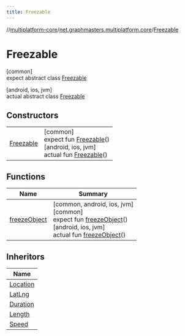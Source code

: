 ```yaml
---
title: Freezable
---
```

//[multiplatform-core](../../../index.html)/[net.graphmasters.multiplatform.core](../index.html)/[Freezable](index.html)



# Freezable



[common]\
expect abstract class [Freezable](index.html)



[android, ios, jvm]\
actual abstract class [Freezable](index.html)



## Constructors


| | |
|---|---|
| [Freezable](-freezable.html) | [common]<br>expect fun [Freezable](-freezable.html)()<br>[android, ios, jvm]<br>actual fun [Freezable](-freezable.html)() |


## Functions


| Name | Summary |
|---|---|
| [freezeObject](freeze-object.html) | [common, android, ios, jvm]<br>[common]<br>expect fun [freezeObject](freeze-object.html)()<br>[android, ios, jvm]<br>actual fun [freezeObject](freeze-object.html)() |


## Inheritors


| Name |
|---|
| [Location](../../net.graphmasters.multiplatform.core.location/-location/index.html) |
| [LatLng](../../net.graphmasters.multiplatform.core.model/-lat-lng/index.html) |
| [Duration](../../net.graphmasters.multiplatform.core.units/-duration/index.html) |
| [Length](../../net.graphmasters.multiplatform.core.units/-length/index.html) |
| [Speed](../../net.graphmasters.multiplatform.core.units/-speed/index.html) |


